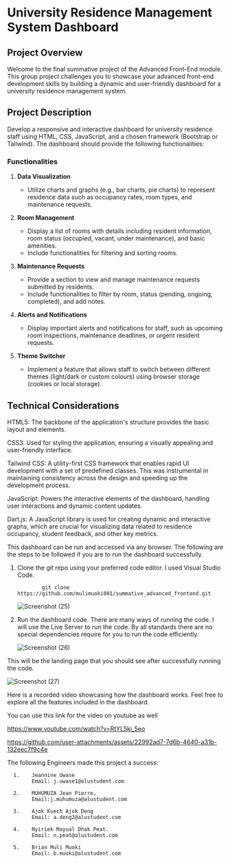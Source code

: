 # University Residence Management System Dashboard

## Project Overview

Welcome to the final summative project of the Advanced Front-End module. This group project challenges you to showcase your advanced front-end development skills by building a dynamic and user-friendly dashboard for a university residence management system.

## Project Description

Develop a responsive and interactive dashboard for university residence staff using HTML, CSS, JavaScript, and a chosen framework (Bootstrap or Tailwind). The dashboard should provide the following functionalities:

### Functionalities

1. **Data Visualization**
   - Utilize charts and graphs (e.g., bar charts, pie charts) to represent residence data such as occupancy rates, room types, and maintenance requests.

2. **Room Management**
   - Display a list of rooms with details including resident information, room status (occupied, vacant, under maintenance), and basic amenities.
   - Include functionalities for filtering and sorting rooms.

3. **Maintenance Requests**
   - Provide a section to view and manage maintenance requests submitted by residents.
   - Include functionalities to filter by room, status (pending, ongoing, completed), and add notes.

4. **Alerts and Notifications**
   - Display important alerts and notifications for staff, such as upcoming room inspections, maintenance deadlines, or urgent resident requests.

5. **Theme Switcher**
   - Implement a feature that allows staff to switch between different themes (light/dark or custom colours) using browser storage (cookies or local storage).

## Technical Considerations

HTML5: 
The backbone of the application's structure provides the basic layout and elements.

CSS3:
Used for styling the application, ensuring a visually appealing and user-friendly interface.

Tailwind CSS:
A utility-first CSS framework that enables rapid UI development with a set of predefined classes. This was instrumental in maintaining consistency across the design and speeding up the development process.

JavaScript: 
Powers the interactive elements of the dashboard, handling user interactions and dynamic content updates.

Dart.js:
A JavaScript library is used for creating dynamic and interactive graphs, which are crucial for visualizing data related to residence occupancy, student feedback, and other key metrics.

This dashboard can be run and accessed via any browser. The following are the steps to be followed if you are to run the dashboard successfully.

1. Clone the git repo using your preferred code editor. I used Visual Studio Code.
   
               git clone https://github.com/mulimuoki001/summative_advanced_frontend.git


   ![Screenshot (25)](https://github.com/user-attachments/assets/9ba71c5e-7cb1-4c77-9294-c1791102cf79)

2. Run the dashboard code. There are many ways of running the code. I will use the Live Server to run the code.
   By all standards there are no special dependencies require for you to run the code efficiently. 
   
   ![Screenshot (26)](https://github.com/user-attachments/assets/73336fc9-1d13-4d30-9468-588c7c7193b6)



This will be the landing page that you should see after successfully running the code.

 ![Screenshot (27)](https://github.com/user-attachments/assets/75d5630e-c6b5-40d0-9bb8-a01c5211106b)
   
Here is a recorded video showcasing how the dashboard works. Feel free to explore all the features included in the dashboard.


You can use this link for the video on youtube as well 



https://www.youtube.com/watch?v=RtYL5ki_5eo
      
 https://github.com/user-attachments/assets/22992ad7-7d6b-4640-a31b-132eec7f9c4e


The following Engineers made this project a success:

      1.    Jeannine Uwase 
            Email: j.uwase1@alustudent.com
      
      2.    MUHUMUZA Jean Pierre, 
            Email:j.muhumuza@alustudent.com

      3.    Ajok Kuech Ajok Deng
            Email: a.deng2@alustudent.com 

      4.    Nyiriek Mayual Dhak Peat.
            Email: n.peat@alustudent.com 

      5.    Brian Muli Muoki
            Email: b.muoki@alustudent.com

      
   
